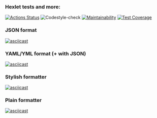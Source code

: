 ### Hexlet tests and more:
[![Actions Status](https://github.com/almax-21/frontend-project-lvl2/workflows/hexlet-check/badge.svg)](https://github.com/almax-21/frontend-project-lvl2/actions)
![Codestyle-check](https://github.com/almax-21/frontend-project-lvl2/workflows/Codestyle-check/badge.svg)
[![Maintainability](https://api.codeclimate.com/v1/badges/dec3679a488b13a5f93c/maintainability)](https://codeclimate.com/github/almax-21/frontend-project-lvl2/maintainability)
[![Test Coverage](https://api.codeclimate.com/v1/badges/dec3679a488b13a5f93c/test_coverage)](https://codeclimate.com/github/almax-21/frontend-project-lvl2/test_coverage)

### JSON format
[![asciicast](https://asciinema.org/a/RcaPtrMN0UkKfnVBhS2TyWrcj.svg)](https://asciinema.org/a/RcaPtrMN0UkKfnVBhS2TyWrcj)

### YAML/YML format (+ with JSON)
[![asciicast](https://asciinema.org/a/5QmMijRjMS0trEqLnqUx463od.svg)](https://asciinema.org/a/5QmMijRjMS0trEqLnqUx463od)

### Stylish formatter
[![asciicast](https://asciinema.org/a/curveTNlAazevfUDe98E9MsNI.svg)](https://asciinema.org/a/curveTNlAazevfUDe98E9MsNI)

### Plain formatter
[![asciicast](https://asciinema.org/a/LO8XwUJouj2FDefVJkjXS3vXV.svg)](https://asciinema.org/a/LO8XwUJouj2FDefVJkjXS3vXV)